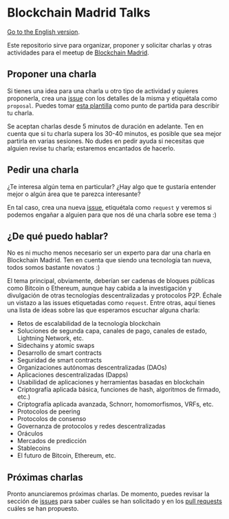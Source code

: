 # Blockchain Madrid Talks
[Go to the English version](README_en.md).

Este repositorio sirve para organizar, proponer y solicitar charlas y otras actividades para el meetup de [Blockchain Madrid](https://www.meetup.com/BlockchainMadrid/).

## Proponer una charla
Si tienes una idea para una charla u otro tipo de actividad y quieres proponerla, crea una [issue](https://github.com/blockchain-madrid/talks/issues) con los detalles de la misma y etiquétala como `proposal`.
Puedes tomar [esta plantilla](https://github.com/blockchain-madrid/talks/blob/master/PROPOSAL_TEMPLATE.md) como punto de partida para describir tu charla.

Se aceptan charlas desde 5 minutos de duración en adelante. Ten en cuenta que si tu charla supera los 30-40 minutos, es posible que sea mejor partirla en varias sesiones.
No dudes en pedir ayuda si necesitas que alguien revise tu charla; estaremos encantados de hacerlo.

## Pedir una charla
¿Te interesa algún tema en particular? ¿Hay algo que te gustaría entender mejor o algún área que te parezca interesante?

En tal caso, crea una nueva [issue](https://github.com/blockchain-madrid/talks/issues), etiquétala como `request` y veremos si podemos engañar a alguien para que nos dé una charla sobre ese tema :)

## ¿De qué puedo hablar?
No es ni mucho menos necesario ser un experto para dar una charla en Blockchain Madrid. Ten en cuenta que siendo una tecnología tan nueva, todos somos bastante novatos :)

El tema principal, obviamente, deberían ser cadenas de bloques públicas como Bitcoin o Ethereum, aunque hay cabida a la investigación y divulgación de otras tecnologías descentralizadas y protocolos P2P.
Échale un vistazo a las issues etiquetadas como `request`. Entre otras, aquí tienes una lista de ideas sobre las que esperamos escuchar alguna charla:

- Retos de escalabilidad de la tecnología blockchain
- Soluciones de segunda capa, canales de pago, canales de estado, Lightning Network, etc.
- Sidechains y atomic swaps
- Desarrollo de smart contracts
- Seguridad de smart contracts
- Organizaciones autónomas descentralizadas (DAOs)
- Aplicaciones descentralizadas (Dapps)
- Usabilidad de aplicaciones y herramientas basadas en blockchain
- Criptografía aplicada básica, funciones de hash, algoritmos de firmado, etc.)
- Criptografía aplicada avanzada, Schnorr, homomorfismos, VRFs, etc.
- Protocolos de peering
- Protocolos de consenso
- Governanza de protocolos y redes descentralizadas
- Oráculos
- Mercados de predicción
- Stablecoins
- El futuro de Bitcoin, Ethereum, etc.

## Próximas charlas
Pronto anunciaremos próximas charlas. De momento, puedes revisar la sección de [issues](https://github.com/blockchain-madrid/talks/issues) para saber cuáles se han solicitado y en los [pull requests](https://github.com/blockchain-madrid/talks/pull-requests) cuáles se han propuesto.
